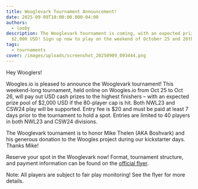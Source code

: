 ```yaml
---
title: Wooglevark Tournament Announcement!
date: 2025-09-09T10:00:00.000-04:00
authors:
  - looby
description: The Wooglevark tournament is coming, with an expected prize pool of
  $2,000 USD! Sign up now to play on the weekend of October 25 and 26th.
tags:
  - tournaments
cover: /images/uploads/screenshot_20250909_093444.png
---
```

Hey Wooglers! 

 Woogles.io is pleased to announce the Wooglevark tournament! This weekend-long tournament, held online on Woogles.io from Oct 25 to Oct 26, will pay out USD cash prizes to the highest finishers – with an expected prize pool of $2,000 USD if the 80-player cap is hit. Both NWL23 and CSW24 play will be supported. Entry fee is $20 and must be paid at least 7 days prior to the tournament to hold a spot. Entries are limited to 40 players in both NWL23 and CSW24 divisions. 

The Wooglevark tournament is to honor Mike Thelen (AKA Boshvark) and his generous donation to the Woogles project during our kickstarter days. Thanks Mike! 

Reserve your spot in the Wooglevark now! Format, tournament structure, and payment information can be found on the [official flyer](https://www.canva.com/design/DAGxrYbpa-4/42R_sv0E6GyBCU1JV8iBaQ/view).

Note: All players are subject to fair play monitoring! See the flyer for more details.
